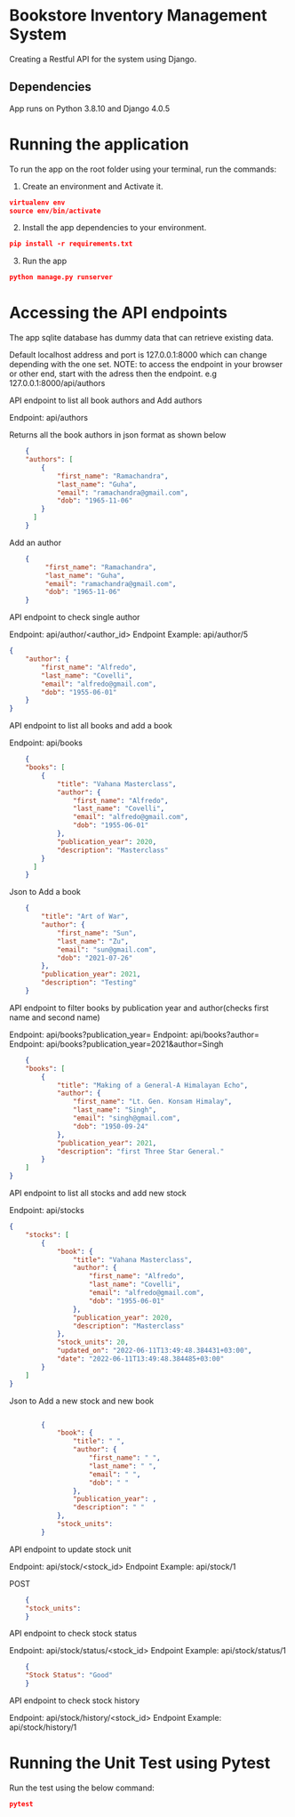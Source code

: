 # Bookstore Inventory Management System
Creating a Restful API for the system using Django.


Dependencies
------------

App runs on Python 3.8.10 and Django 4.0.5

# Running the application
To run the app on the root folder using your terminal, run the commands:

1. Create an environment and Activate it.

```json
virtualenv env
source env/bin/activate
```
2. Install the app dependencies to your environment.

```json
pip install -r requirements.txt
```
3. Run the app

```json
python manage.py runserver
```


# Accessing the API endpoints
The app sqlite database has dummy data that can retrieve existing data.

Default localhost address and port is 127.0.0.1:8000 which can change depending with the one set.
NOTE: to access the endpoint in your browser or other end, start with the adress then the endpoint.
e.g 127.0.0.1:8000/api/authors

API endpoint to list all book authors and Add authors

Endpoint: api/authors

Returns all the book authors in json format as shown below

```json
    {
    "authors": [
        {
            "first_name": "Ramachandra",
            "last_name": "Guha",
            "email": "ramachandra@gmail.com",
            "dob": "1965-11-06"
        }
      ]
    }
```

Add an author

```json
    {
         "first_name": "Ramachandra",
         "last_name": "Guha",
         "email": "ramachandra@gmail.com",
         "dob": "1965-11-06"
    }
```

API endpoint to check single author

Endpoint: api/author/<author_id>
Endpoint Example: api/author/5

```json
{
    "author": {
        "first_name": "Alfredo",
        "last_name": "Covelli",
        "email": "alfredo@gmail.com",
        "dob": "1955-06-01"
    }
}
```

API endpoint to list all books and add a book

Endpoint: api/books

```json
    {
    "books": [
        {
            "title": "Vahana Masterclass",
            "author": {
                "first_name": "Alfredo",
                "last_name": "Covelli",
                "email": "alfredo@gmail.com",
                "dob": "1955-06-01"
            },
            "publication_year": 2020,
            "description": "Masterclass"
        }
      ]
    }
```
Json to Add a book

```json
    {
        "title": "Art of War",
        "author": {
            "first_name": "Sun",
            "last_name": "Zu",
            "email": "sun@gmail.com",
            "dob": "2021-07-26"
        },
        "publication_year": 2021,
        "description": "Testing"
    }
```

API endpoint to filter books by publication year and author(checks first name and second name)

Endpoint: api/books?publication_year=
Endpoint: api/books?author=
Endpoint: api/books?publication_year=2021&author=Singh

```json
    {
    "books": [
        {
            "title": "Making of a General-A Himalayan Echo",
            "author": {
                "first_name": "Lt. Gen. Konsam Himalay",
                "last_name": "Singh",
                "email": "singh@gmail.com",
                "dob": "1950-09-24"
            },
            "publication_year": 2021,
            "description": "first Three Star General."
        }
    ]
}
```


API endpoint to list all stocks and add new stock

Endpoint: api/stocks

```json
{
    "stocks": [
        {
            "book": {
                "title": "Vahana Masterclass",
                "author": {
                    "first_name": "Alfredo",
                    "last_name": "Covelli",
                    "email": "alfredo@gmail.com",
                    "dob": "1955-06-01"
                },
                "publication_year": 2020,
                "description": "Masterclass"
            },
            "stock_units": 20,
            "updated_on": "2022-06-11T13:49:48.384431+03:00",
            "date": "2022-06-11T13:49:48.384485+03:00"
        }
    ]
}
```

Json to Add a new stock and new book

```json

        {
            "book": {
                "title": " ",
                "author": {
                    "first_name": " ",
                    "last_name": " ",
                    "email": " ",
                    "dob": " "
                },
                "publication_year": ,
                "description": " "
            },
            "stock_units":
        }

```

API endpoint to update stock unit

Endpoint: api/stock/<stock_id>
Endpoint Example: api/stock/1

POST

```json
    {
    "stock_units":
    }
```

API endpoint to check stock status

Endpoint: api/stock/status/<stock_id>
Endpoint Example: api/stock/status/1

```json
    {
    "Stock Status": "Good"
    }
```

API endpoint to check stock history

Endpoint: api/stock/history/<stock_id>
Endpoint Example: api/stock/history/1


# Running the Unit Test using Pytest
Run the test using the below command:
```json
pytest
```